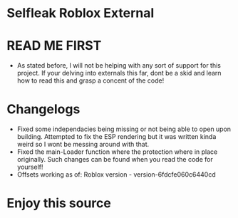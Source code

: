 # Selfleak Roblox External

# READ ME FIRST
- As stated before, I will not be helping with any sort of support for this project. If your delving into externals this far, dont be a skid and learn how to read this and grasp a concent of the code!
# Changelogs
- Fixed some independacies being missing or not being able to open upon building. Attempted to fix the ESP rendering but it was written kinda weird so I wont be messing around with that.
- Fixed the main-Loader function where the protection where in place originally. Such changes can be found when you read the code for yourself!
- Offsets working as of: Roblox version - version-6fdcfe060c6440cd
# Enjoy this source
